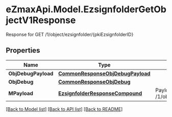 # eZmaxApi.Model.EzsignfolderGetObjectV1Response
Response for GET /1/object/ezsignfolder/{pkiEzsignfolderID}

## Properties

Name | Type | Description | Notes
------------ | ------------- | ------------- | -------------
**ObjDebugPayload** | [**CommonResponseObjDebugPayload**](CommonResponseObjDebugPayload.md) |  | 
**ObjDebug** | [**CommonResponseObjDebug**](CommonResponseObjDebug.md) |  | [optional] 
**MPayload** | [**EzsignfolderResponseCompound**](EzsignfolderResponseCompound.md) | Payload for GET /1/object/ezsignfolder/{pkiEzsignfolderID} | 

[[Back to Model list]](../README.md#documentation-for-models) [[Back to API list]](../README.md#documentation-for-api-endpoints) [[Back to README]](../README.md)

